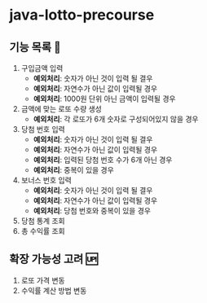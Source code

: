 # java-lotto-precourse

## 기능 목록 📝 
1. 구입금액 입력
    - **예외처리**: 숫자가 아닌 것이 입력 될 결우  
    - **예외처리**: 자연수가 아닌 값이 입력될 경우   
    - **예외처리**: 1000원 단위 아닌 금액이 입력될 경우  
2. 금액에 맞는 로또 수량 생성
    - **예외처리**: 각 로또가 6개 숫자로 구성되어있지 않을 경우  
3. 당첨 번호 입력
    - **예외처리**: 숫자가 아닌 것이 입력 될 결우  
    - **예외처리**: 자연수가 아닌 값이 입력될 경우  
    - **예외처리**: 입력된 당첨 번호 수가 6개 아닌 경우  
    - **예외처리**: 중복이 있을 경우  
4. 보너스 번호 입력
    - **예외처리**: 숫자가 아닌 것이 입력 될 결우    
    - **예외처리**: 자연수가 아닌 값이 입력될 경우    
    - **예외처리**: 당첨 번호와 중복이 있을 경우
5. 당첨 통계 조회  
6. 총 수익률 조회

## 확장 가능성 고려 🆙  
1. 로또 가격 변동
2. 수익률 계산 방법 변동